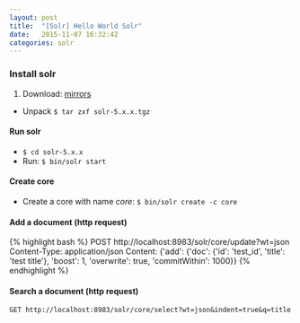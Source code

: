 ```yaml
---
layout: post
title:  "[Solr] Hello World Solr"
date:   2015-11-07 16:32:42
categories: solr
---
```


### Install solr 
 1. Download: [mirrors](http://www.apache.org/dyn/closer.lua/lucene/solr/5.3.1)
 - Unpack ``` $ tar zxf solr-5.x.x.tgz ```
 
#### Run solr 
 - ``` $ cd solr-5.x.x ```
 - Run: ``` $ bin/solr start ```
 
#### Create core 
 - Create a core with name *core*: ``` $ bin/solr create -c core ```
  
#### Add a document (http request)  
   
{% highlight bash %} 
POST http://localhost:8983/solr/core/update?wt=json
Content-Type: application/json
Content:
{'add': {'doc': {'id': 'test_id', 'title': 'test title'}, 'boost': 1, 'overwrite': true, 'commitWithin': 1000}}
{% endhighlight %}

#### Search a document (http request) 

``` 
GET http://localhost:8983/solr/core/select?wt=json&indent=true&q=title
``` 